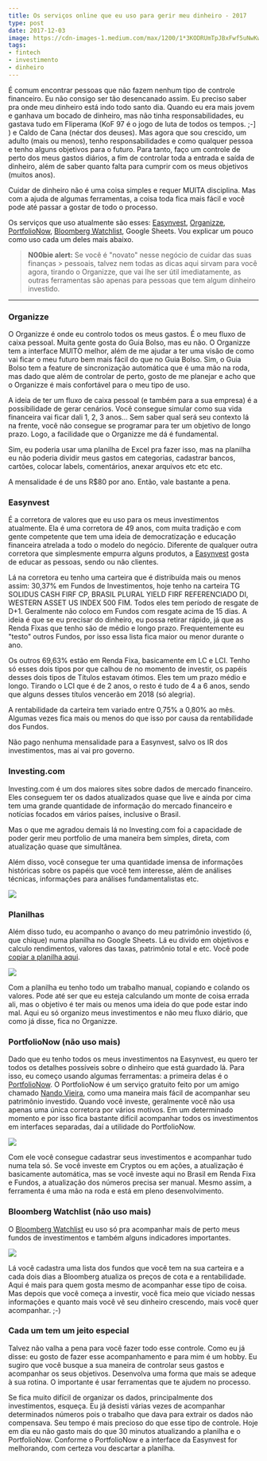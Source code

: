 ```yaml
---
title: Os serviços online que eu uso para gerir meu dinheiro - 2017
type: post
date: 2017-12-03
image: https://cdn-images-1.medium.com/max/1200/1*3KODRUmTpJBxFwf5uNwKwQ.jpeg
tags:
- fintech
- investimento
- dinheiro
---
```


É comum encontrar pessoas que não fazem nenhum tipo de controle financeiro. Eu não consigo ser tão desencanado assim. Eu preciso saber pra onde meu dinheiro está indo todo santo dia. Quando eu era mais jovem e ganhava um bocado de dinheiro, mas não tinha responsabilidades, eu gastava tudo em Fliperama (KoF 97 é o jogo de luta de todos os tempos. ;-] ) e Caldo de Cana (néctar dos deuses). Mas agora que sou crescido, um adulto (mais ou menos), tenho responsabilidades e como qualquer pessoa e tenho alguns objetivos para o futuro. Para tanto, faço um controle de perto dos meus gastos diários, a fim de controlar toda a entrada e saída de dinheiro, além de saber quanto falta para cumprir com os meus objetivos (muitos anos).

Cuidar de dinheiro não é uma coisa simples e requer MUITA disciplina. Mas com a ajuda de algumas ferramentas, a coisa toda fica mais fácil e você pode até passar a gostar de todo o processo.

Os serviços que uso atualmente são esses: [Easynvest](http://easynvest.com.br/), [Organizze](http://organizze.com.br/), [PortfolioNow](http://portfolionow.co/), [Bloomberg Watchlist](https://www.bloomberg.com/markets/watchlist), Google Sheets. Vou explicar um pouco como uso cada um deles mais abaixo.

> **N00bie alert:** Se você é "novato" nesse negócio de cuidar das suas finanças > pessoais, talvez nem todas as dicas aqui sirvam para você agora, tirando o Organizze, que vai lhe ser útil imediatamente, as outras ferramentas são apenas para pessoas que tem algum dinheiro investido.

*****

### Organizze

O Organizze é onde eu controlo todos os meus gastos. É o meu fluxo de caixa pessoal. Muita gente gosta do Guia Bolso, mas eu não. O Organizze tem a interface MUITO melhor, além de me ajudar a ter uma visão de como vai ficar o meu futuro bem mais fácil do que no Guia Bolso. Sim, o Guia Bolso tem a feature de sincronização automática que é uma mão na roda, mas dado que além de controlar de perto, gosto de me planejar e acho que o Organizze é mais confortável para o meu tipo de uso.

A ideia de ter um fluxo de caixa pessoal (e também para a sua empresa) é a possibilidade de gerar cenários. Você consegue simular como sua vida financeira vai ficar dali 1, 2, 3 anos… Sem saber qual será seu contexto lá na frente, você não consegue se programar para ter um objetivo de longo prazo. Logo, a facilidade que o Organizze me dá é fundamental.

Sim, eu poderia usar uma planilha de Excel pra fazer isso, mas na planilha eu não poderia dividir meus gastos em categorias, cadastrar bancos, cartões, colocar labels, comentários, anexar arquivos etc etc etc.

A mensalidade é de uns R$80 por ano. Então, vale bastante a pena.

### Easynvest

É a corretora de valores que eu uso para os meus investimentos atualmente. Ela é uma corretora de 49 anos, com muita tradição e com gente competente que tem uma ideia de democratização e educação financeira atrelada a todo o modelo do negócio. Diferente de qualquer outra corretora que simplesmente empurra alguns produtos, a [Easynvest](http://easynvest.com.br/) gosta de educar as pessoas, sendo ou não clientes.

Lá na corretora eu tenho uma carteira que é distribuída mais ou menos assim: 30,37% em Fundos de Investimentos, hoje tenho na carteira TG SOLIDUS CASH FIRF CP, BRASIL PLURAL YIELD FIRF REFERENCIADO DI, WESTERN ASSET US INDEX 500 FIM. Todos eles tem período de resgate de D+1. Geralmente não coloco em Fundos com resgate acima de 15 dias. A ideia é que se eu precisar do dinheiro, eu possa retirar rápido, já que as Renda Fixas que tenho são de médio e longo prazo. Frequentemente eu "testo" outros Fundos, por isso essa lista fica maior ou menor durante o ano.

Os outros 69,63% estão em Renda Fixa, basicamente em LC e LCI. Tenho só esses dois tipos por que calhou de no momento de investir, os papéis desses dois tipos de Títulos estavam ótimos. Eles tem um prazo médio e longo. Tirando o LCI que é de 2 anos, o resto é tudo de 4 a 6 anos, sendo que alguns desses títulos vencerão em 2018 (só alegria).

A rentabilidade da carteira tem variado entre 0,75% a 0,80% ao mês. Algumas vezes fica mais ou menos do que isso por causa da rentabilidade dos Fundos.

Não pago nenhuma mensalidade para a Easynvest, salvo os IR dos investimentos, mas aí vai pro governo.

### Investing.com

Investing.com é um dos maiores sites sobre dados de mercado financeiro. Eles conseguem ter os dados atualizados quase que live e ainda por cima tem uma grande quantidade de informação do mercado financeiro e notícias focados em vários países, inclusive o Brasil.

Mas o que me agradou demais lá no Investing.com foi a capacidade de poder gerir meu portfolio de uma maneira bem simples, direta, com atualização quase que simultânea.

Além disso, você consegue ter uma quantidade imensa de informações históricas sobre os papéis que você tem interesse, além de análises técnicas, informações para análises fundamentalistas etc.

![](https://cdn-images-1.medium.com/max/800/1*R-95ujl7aj5-U4Jm20r4Zw.png)

### Planilhas

Além disso tudo, eu acompanho o avanço do meu patrimônio investido (ó, que chique) numa planilha no Google Sheets. Lá eu divido em objetivos e calculo rendimentos, valores das taxas, patrimônio total e etc. Você pode [copiar a planilha aqui](https://docs.google.com/spreadsheets/d/1zxWQYWbGLFJOv1ptEQN068bVRoL3HdKyFpPCk1Oca-w/edit?usp=sharing).

![](https://cdn-images-1.medium.com/max/1200/1*yxzy23aAmX6DypLpz64n3Q.png)

Com a planilha eu tenho todo um trabalho manual, copiando e colando os valores. Pode até ser que eu esteja calculando um monte de coisa errada ali, mas o objetivo é ter mais ou menos uma ideia do que pode estar indo mal. Aqui eu só organizo meus investimentos e não meu fluxo diário, que como já disse, fica no Organizze.

### PortfolioNow (não uso mais)

Dado que eu tenho todos os meus investimentos na Easynvest, eu quero ter todos os detalhes possíveis sobre o dinheiro que está guardado lá. Para isso, eu começo usando algumas ferramentas: a primeira delas é o [PortfolioNow](https://portfolionow.co/). O PortfolioNow é um serviço gratuito feito por um amigo chamado [Nando Vieira](http://fnando.com/), como uma maneira mais fácil de acompanhar seu patrimônio investido. Quando você investe, geralmente você não usa apenas uma única corretora por vários motivos. Em um determinado momento e por isso fica bastante difícil acompanhar todos os investimentos em interfaces separadas, daí a utilidade do PortfolioNow.

![](https://cdn-images-1.medium.com/max/1200/1*F4U-AVWyZl4TauwkCGVPIg.png)

Com ele você consegue cadastrar seus investimentos e acompanhar tudo numa tela só. Se você investe em Cryptos ou em ações, a atualização é basicamente automática, mas se você investe aqui no Brasil em Renda Fixa e Fundos, a atualização dos números precisa ser manual. Mesmo assim, a ferramenta é uma mão na roda e está em pleno desenvolvimento.

### Bloomberg Watchlist (não uso mais)

O [Bloomberg Watchlist](https://www.bloomberg.com/markets/watchlist) eu uso só pra acompanhar mais de perto meus fundos de investimentos e também alguns indicadores importantes.

![](https://cdn-images-1.medium.com/max/1200/1*dgvjxDtMDcjU22NOi-wc3A.png)

Lá você cadastra uma lista dos fundos que você tem na sua carteira e a cada dois dias a Bloomberg atualiza os preços de cota e a rentabilidade. Aqui é mais para quem gosta mesmo de acompanhar esse tipo de coisa. Mas depois que você começa a investir, você fica meio que viciado nessas informações e quanto mais você vê seu dinheiro crescendo, mais você quer acompanhar. ;-)

### Cada um tem um jeito especial

Talvez não valha a pena para você fazer todo esse controle. Como eu já disse: eu gosto de fazer esse acompanhamento e para mim é um hobby. Eu sugiro que você busque a sua maneira de controlar seus gastos e acompanhar os seus objetivos. Desenvolva uma forma que mais se adeque à sua rotina. O importante é usar ferramentas que te ajudem no processo.

Se fica muito difícil de organizar os dados, principalmente dos investimentos, esqueça. Eu já desisti várias vezes de acompanhar determinados números pois o trabalho que dava para extrair os dados não compensava. Seu tempo é mais precioso do que esse tipo de controle. Hoje em dia eu não gasto mais do que 30 minutos atualizando a planilha e o PortfolioNow. Conforme o PortfolioNow e a interface da Easynvest for melhorando, com certeza vou descartar a planilha.